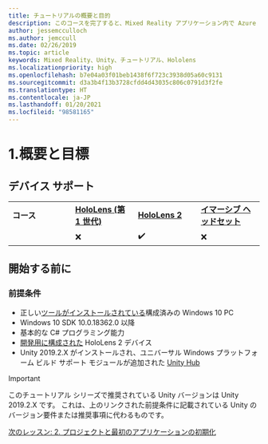 ```yaml
---
title: チュートリアルの概要と目的
description: このコースを完了すると、Mixed Reality アプリケーション内で Azure 顔認識を実装する方法を学習することができます。
author: jessemcculloch
ms.author: jemccull
ms.date: 02/26/2019
ms.topic: article
keywords: Mixed Reality、Unity、チュートリアル、Hololens
ms.localizationpriority: high
ms.openlocfilehash: b7e04a03f01beb1438f6f723c3938d05a60c9131
ms.sourcegitcommit: d3a3b4f13b3728cfdd4d43035c806c0791d3f2fe
ms.translationtype: HT
ms.contentlocale: ja-JP
ms.lasthandoff: 01/20/2021
ms.locfileid: "98581165"
---
```

# <a name="1-overview-and-objectives"></a>1.概要と目標

## <a name="device-support"></a>デバイス サポート

<table>
    <colgroup>
    <col width="25%" />
    <col width="25%" />
    <col width="25%" />
    <col width="25%" />
    </colgroup>
    <tr>
        <td><strong>コース</strong></td>
        <td><a href="/hololens/hololens1-hardware"><strong>HoloLens (第 1 世代)</strong></a></td>
        <td><a href="https://www.microsoft.com//hololens/hardware"><strong>HoloLens 2</strong></a></td>
        <td><a href="../../../discover/immersive-headset-hardware-details.md"><strong>イマーシブ ヘッドセット</strong></a></td>
    </tr>
     <tr>
        <td></td>
        <td>❌</td>
        <td>✔️</td>
        <td>❌</td>
    </tr>
</table>

## <a name="before-you-start"></a>開始する前に

### <a name="prerequisites"></a>前提条件

* 正しい[ツールがインストールされている](../../install-the-tools.md)構成済みの Windows 10 PC
* Windows 10 SDK 10.0.18362.0 以降
* 基本的な C# プログラミング能力
* [開発用に構成された](../../platform-capabilities-and-apis/using-visual-studio.md#enabling-developer-mode) HoloLens 2 デバイス
* Unity 2019.2.X がインストールされ、ユニバーサル Windows プラットフォーム ビルド サポート モジュールが追加された <a href="https://docs.unity3d.com/Manual/GettingStartedInstallingHub.html" target="_blank">Unity Hub</a>

> [!IMPORTANT]
> このチュートリアル シリーズで推奨されている Unity バージョンは Unity 2019.2.X です。 これは、上のリンクされた前提条件に記載されている Unity のバージョン要件または推奨事項に代わるものです。

[次のレッスン: 2. プロジェクトと最初のアプリケーションの初期化](./mr-learning-base-02.md)